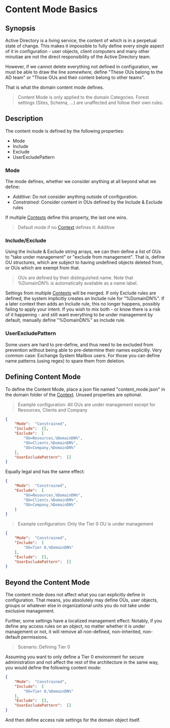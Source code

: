 ﻿# Content Mode Basics

## Synopsis

Active Directory is a living service, the content of which is in a perpetual state of change.
This makes it impossible to fully define every single aspect of it in configuration - user objects, client computers and many other minutiae are not the direct responsibility of the Active Directory team.

However, if we cannot delete everything not defined in configuration, we must be able to draw the line _somewhere,_ define "These OUs belong to the AD team" or "Those OUs and their content belong to other teams".

That is what the domain content mode defines.

> Content Mode is only applied to the domain Categories. Forest settings (Sites, Schema, ...) are unaffected and follow their own rules.

## Description

The content mode is defined by the following properties:

+ Mode
+ Include
+ Exclude
+ UserExcludePattern

### Mode

The mode defines, whether we consider anything at all beyond what we define:

+ *Additive:* Do not consider anything outside of configuration.
+ *Constrained:* Consider content in OUs defined by the Include & Exclude rules

If multiple [Contexts](contexts.html) define this property, the last one wins.

> Default mode if no [Context](contexts.html) defines it: Additive

### Include/Exclude

Using the Include & Exclude string arrays, we can then define a list of OUs to "take under management" or "exclude from management".
That is, define OU structures, which are subject to having undefined objects deleted from, or OUs which are exempt from that.

> OUs are defined by their distinguished name. Note that %DomainDN% is automatically available as a name label.

Settings from multiple [Contexts](contexts.html) will be merged.
If only Exclude rules are defined, the system implicitly creates an Include rule for "%DomainDN%".
If a later context then adds an Include rule, this no longer happens, possibly failing to apply your intent.
If you wish to mix both - or know there is a risk of it happening - and still want everything to be under management by default, manually define "%DomainDN%" as include rule.

### UserExcludePattern

Some users are hard to pre-define, and thus need to be excluded from prevention without being able to pre-determine their names explicitly.
Very common case: Exchange System Mailbox users.
For those you can define name patterns (using regex) to spare them from deletion.

## Defining Content Mode

To define the Content Mode, place a json file named "content_mode.json" in the domain folder of the [Context](contexts.html).
Unused properties are optional.

> Example configuration: All OUs are under management except for Resources, Clients and Company

```json
{
    "Mode":  "Constrained",
    "Include":  [],
    "Exclude":  [
        "OU=Resources,%DomainDN%",
        "OU=Clients,%DomainDN%",
        "OU=Company,%DomainDN%"
    ],
    "UserExcludePattern":  []
}
```

Equally legal and has the same effect:

```json
{
    "Mode":  "Constrained",
    "Exclude":  [
        "OU=Resources,%DomainDN%",
        "OU=Clients,%DomainDN%",
        "OU=Company,%DomainDN%"
    ]
}
```

> Example configuration: Only the Tier 0 OU is under management

```json
{
    "Mode":  "Constrained",
    "Include":  [
        "OU=Tier 0,%DomainDN%"
    ],
    "Exclude":  [],
    "UserExcludePattern":  []
}
```

## Beyond the Content Mode

The content mode does not affect what you can explicitly define in configuration.
That means, you absolutely may define OUs, user objects, groups or whatever else in organizational units you do not take under exclusive management.

Further, some settings have a localized management effect:
Notably, if you define any access rules on an object, no matter whether it is under management or not, it will remove all non-defined, non-inherited, non-default permissions.

> Scenario: Defining Tier 0

Assuming you want to only define a Tier 0 environment for secure administration and not affect the rest of the architecture in the same way, you would define the following content mode:

```json
{
    "Mode":  "Constrained",
    "Include":  [
        "OU=Tier 0,%DomainDN%"
    ],
    "Exclude":  [],
    "UserExcludePattern":  []
}
```

And then define access rule settings for the domain object itself.
